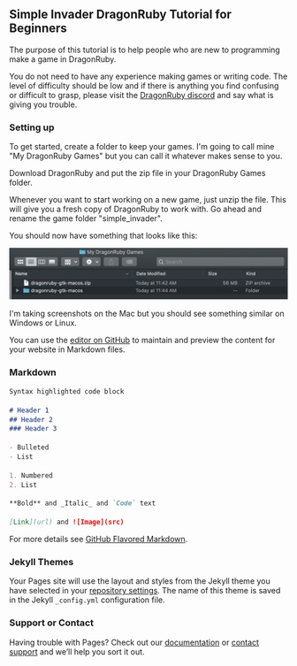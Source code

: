 ## Simple Invader DragonRuby Tutorial for Beginners

The purpose of this tutorial is to help people who are new to programming make a game in DragonRuby.

You do not need to have any experience making games or writing code. The level of difficulty should be low and if there is anything you find confusing or difficult to grasp, please visit the [DragonRuby discord](http://discord.dragonruby.com) and say what is giving you trouble.

### Setting up
To get started, create a folder to keep your games. I'm going to call mine "My DragonRuby Games" but you can call it whatever makes sense to you. 

Download DragonRuby and put the zip file in your DragonRuby Games folder. 

Whenever you want to start working on a new game, just unzip the file. This will give you a fresh copy of DragonRuby to work with. Go ahead and rename the game folder "simple_invader".

You should now have something that looks like this:

![Image](https://github.com/oeloeloel/simple-invader/blob/main/docs/images/install.png)


I'm taking screenshots on the Mac but you should see something similar on Windows or Linux.









You can use the [editor on GitHub](https://github.com/oeloeloel/simple-invader/edit/main/docs/index.md) to maintain and preview the content for your website in Markdown files.

### Markdown



```markdown
Syntax highlighted code block

# Header 1
## Header 2
### Header 3

- Bulleted
- List

1. Numbered
2. List

**Bold** and _Italic_ and `Code` text

[Link](url) and ![Image](src)
```

For more details see [GitHub Flavored Markdown](https://guides.github.com/features/mastering-markdown/).

### Jekyll Themes

Your Pages site will use the layout and styles from the Jekyll theme you have selected in your [repository settings](https://github.com/oeloeloel/simple-invader/settings). The name of this theme is saved in the Jekyll `_config.yml` configuration file.

### Support or Contact

Having trouble with Pages? Check out our [documentation](https://docs.github.com/categories/github-pages-basics/) or [contact support](https://support.github.com/contact) and we’ll help you sort it out.
